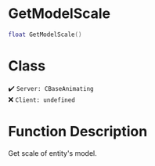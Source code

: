 # GetModelScale
```lua
float GetModelScale()
```
# Class
✔️ `Server: CBaseAnimating`  
❌ `Client: undefined`  

# Function Description
Get scale of entity's model.
